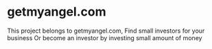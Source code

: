 # getmyangel.com
This project belongs to getmyangel.com, Find small investors for your business Or become an investor by investing small amount of money

